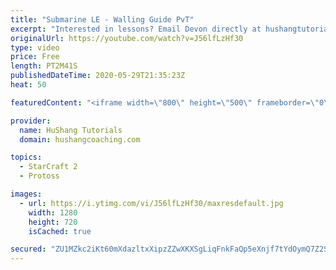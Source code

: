 ```yaml
---
title: "Submarine LE - Walling Guide PvT"
excerpt: "Interested in lessons? Email Devon directly at hushangtutorials@outlook.com ------------------------------------------------------------------------------------------------------- Want to support HuShang Tutorials directly? Patreon is a website where you can contribute a monthly donation that will help"
originalUrl: https://youtube.com/watch?v=J56lfLzHf30
type: video
price: Free
length: PT2M41S
publishedDateTime: 2020-05-29T21:35:23Z
heat: 50

featuredContent: "<iframe width=\"800\" height=\"500\" frameborder=\"0\" src=\"https://www.youtube.com/embed/J56lfLzHf30\" allow=\"accelerometer; autoplay; encrypted-media; gyroscope; picture-in-picture\" allowfullscreen></iframe>"

provider:
  name: HuShang Tutorials
  domain: hushangcoaching.com

topics:
  - StarCraft 2
  - Protoss

images:
  - url: https://i.ytimg.com/vi/J56lfLzHf30/maxresdefault.jpg
    width: 1280
    height: 720
    isCached: true

secured: "ZU1MZkc2iKt60mXdazltxXipzZZwXKXSgLiqFnkFaQp5eXnjf7tYdOymQ7Z2SIHmKE9SJcVsVGPiaWedppqxFnzQB2EPD1YyElWq5wyUrFGyKUHL77aDk4H9lrKO2icdVOyn2W6/oSi4UCIneV8Pw4F09DZ+2JUW1U9hj/S4tfoFwx8XjCRrH1WxRRozQeC22UGuAdMOr1JuNqOrSaw/xjArh2K5uBzIMS9xNn1GLzhKqTDnRlhYA3Ere+SWapkC8g09OeGRGo3TQlOWz50knjpoR9cwJxO4ZAITnqMBXx/PqRU4j8kHgRsO+YAc3PJ5ThPLbHNC2+W9VhdazZdUoCQoOABgrOodnksZ346yLAPTmIKkTatNNRb3QcIF0xr2skE8xQSqfLBUkEHe5FX4GBNxcDs2ZwQF3TdV9WRvWh0=;nKtCiJ2dVI8vbYlEySvXLw=="
---
```


